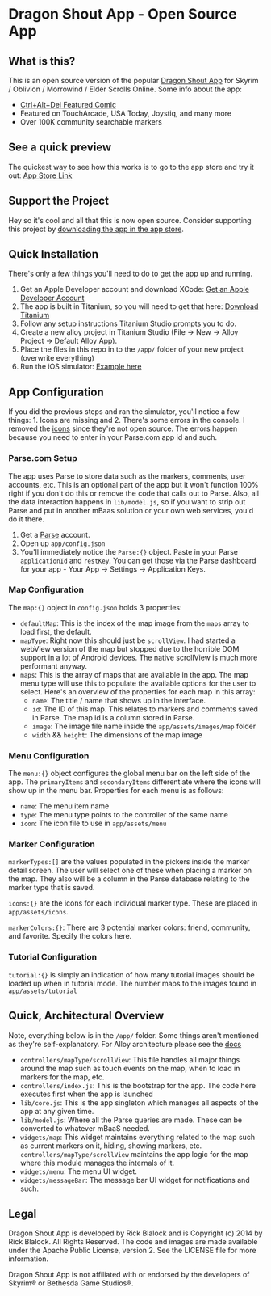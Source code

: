 # Dragon Shout App - Open Source App

## What is this?

This is an open source version of the popular [Dragon Shout App](https://itunes.apple.com/us/app/dragon-shout-app-2/id690208182?ls=1&mt=8)
for Skyrim / Oblivion / Morrowind / Elder Scrolls Online.  Some info about the app:

- [Ctrl+Alt+Del Featured Comic](http://www.cad-comic.com/cad/20111130/)
- Featured on TouchArcade, USA Today, Joystiq, and many more
- Over 100K community searchable markers

## See a quick preview

The quickest way to see how this works is to go to the app store and try it out:
[App Store Link](https://itunes.apple.com/us/app/dragon-shout-app-2/id690208182?ls=1&mt=8)

## Support the Project

Hey so it's cool and all that this is now open source.  Consider supporting this project by [downloading the app in the app store](https://itunes.apple.com/us/app/dragon-shout-app-2/id690208182?ls=1&mt=8).

## Quick Installation

There's only a few things you'll need to do to get the app up and running.

1.  Get an Apple Developer account and download XCode: [Get an Apple Developer Account](developer.apple.com)
2.  The app is built in Titanium, so you will need to get that here: [Download Titanium](http://www.appcelerator.com/developers/)
3.  Follow any setup instructions Titanium Studio prompts you to do.
4.  Create a new alloy project in Titanium Studio (File -> New -> Alloy Project -> Default Alloy App).
5.  Place the files in this repo in to the `/app/` folder of your new project (overwrite everything)
5.  Run the iOS simulator: [Example here](https://wiki.appcelerator.org/display/tis/Getting+Started+with+Titanium+Studio#GettingStartedwithTitaniumStudio-Runningyourapplication)

## App Configuration

If you did the previous steps and ran the simulator, you'll notice a few things: 1. Icons are missing
and 2. There's some errors in the console.  I removed the [icons](http://www.glyphish.com/) since they're not open source.
The errors happen because you need to enter in your Parse.com app id and such.

### Parse.com Setup

The app uses Parse to store data such as the markers, comments, user accounts, etc.  This is an optional part of the
app but it won't function 100% right if you don't do this or remove the code that calls out to Parse.
Also, all the data interaction happens in `lib/model.js`,
so if you want to strip out Parse and put in another mBaas solution or your own web services, you'd do it there.

1.  Get a [Parse](http://parse.com) account.
2.  Open up `app/config.json`
3.  You'll immediately notice the `Parse:{}` object.  Paste in your Parse `applicationId` and `restKey`.
You can get those via the Parse dashboard for your app - Your App -> Settings -> Application Keys.

### Map Configuration

The `map:{}` object in `config.json` holds 3 properties:

- `defaultMap`: This is the index of the map image from the `maps` array to load first, the default.
- `mapType`: Right now this should just be `scrollView`.  I had started a webView version of the map but stopped
due to the horrible DOM support in a lot of Android devices.  The native scrollView is much more performant
anyway.
- `maps`: This is the array of maps that are available in the app.  The map menu type will use this to populate the
available options for the user to select.  Here's an overview of the properties for each map in this array:
	- `name`: The title / name that shows up in the interface.
	- `id`: The ID of this map.  This relates to markers and comments saved in Parse.  The map id is a column
	stored in Parse.
	- `image`: The image file name inside the `app/assets/images/map` folder
	- `width` && `height`: The dimensions of the map image

### Menu Configuration

The `menu:{}` object configures the global menu bar on the left side of the app.  The `primaryItems` and `secondaryItems`
differentiate where the icons will show up in the menu bar.  Properties for each menu is as follows:

- `name`: The menu item name
- `type`: The menu type points to the controller of the same name
- `icon`: The icon file to use in `app/assets/menu`

### Marker Configuration
`markerTypes:[]` are the values populated in the pickers inside the marker detail screen.  The user will select one
of these when placing a marker on the map.  They also will be a column in the Parse database relating to the marker
type that is saved.

`icons:{}` are the icons for each individual marker type.  These are placed in `app/assets/icons`.

`markerColors:{}`: There are 3 potential marker colors: friend, community, and favorite.  Specify the colors here.

### Tutorial Configuration
`tutorial:{}` is simply an indication of how many tutorial images should be loaded up when in tutorial mode.  The number
maps to the images found in `app/assets/tutorial`

## Quick, Architectural Overview

Note, everything below is in the `/app/` folder.  Some things aren't mentioned
as they're self-explanatory.  For Alloy architecture please
see the [docs](http://docs.appcelerator.com/titanium/latest/#!/guide/Alloy_Concepts)

- `controllers/mapType/scrollView`: This file handles all major things around the map such as touch events on the map,
when to load in markers for the map, etc.
- `controllers/index.js`: This is the bootstrap for the app.  The code here executes first when the app is launched
- `lib/core.js`: This is the app singleton which manages all aspects of the app at any given time.
- `lib/model.js`: Where all the Parse queries are made.  These can be converted to whatever mBaaS needed.
- `widgets/map`: This widget maintains everything related to the map such as current markers on it, hiding, showing
markers, etc.  `controllers/mapType/scrollView` maintains the app logic for the map where this module manages the
internals of it.
- `widgets/menu`: The menu UI widget.
- `widgets/messageBar`: The message bar UI widget for notifications and such.

## Legal
Dragon Shout App is developed by Rick Blalock and is Copyright (c) 2014 by Rick Blalock. All Rights Reserved.
The code and images are made available under the Apache Public License, version 2. See the LICENSE file for more information.

Dragon Shout App is not affiliated with or endorsed by the developers of Skyrim® or Bethesda Game Studios®.

